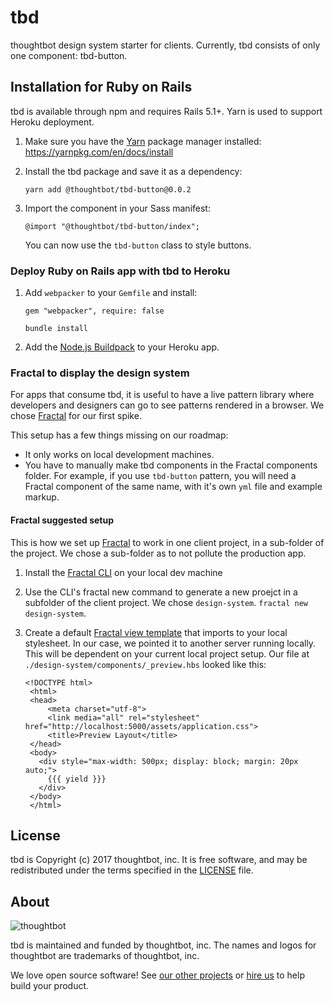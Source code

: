 # tbd

thoughtbot design system starter for clients. Currently, tbd consists of only
one component: tbd-button.

## Installation for Ruby on Rails

tbd is available through npm and requires Rails 5.1+. Yarn is used to support
Heroku deployment.

1. Make sure you have the [Yarn] package manager installed:
   https://yarnpkg.com/en/docs/install

1. Install the tbd package and save it as a dependency:

    ```
    yarn add @thoughtbot/tbd-button@0.0.2
    ```

1. Import the component in your Sass manifest:

    ```
    @import "@thoughtbot/tbd-button/index";
    ```

    You can now use the `tbd-button` class to style buttons.

  [Yarn]: https://yarnpkg.com/en/

### Deploy Ruby on Rails app with tbd to Heroku

1. Add `webpacker` to your `Gemfile` and install:

    ```
    gem "webpacker", require: false
    ```

    ```
    bundle install
    ```

1. Add the [Node.js Buildpack][nodejs-buildpack] to your Heroku app.

  [nodejs-buildpack]: https://elements.heroku.com/buildpacks/heroku/heroku-buildpack-nodejs

### Fractal to display the design system

For apps that consume tbd, it is useful to have a live pattern library where
developers and designers can go to see patterns rendered in a browser. We chose
[Fractal] for our first spike.

This setup has a few things missing on our roadmap:

- It only works on local development machines.
- You have to manually make tbd components in the Fractal components folder.
  For example, if you use `tbd-button` pattern, you will need a Fractal
  component of the same name, with it's own `yml` file and example markup.

#### Fractal suggested setup

This is how we set up [Fractal] to work in one client project, in a sub-folder
of the project. We chose a sub-folder as to not pollute the production app.

1. Install the [Fractal CLI] on your local dev machine

1. Use the CLI's fractal new command to generate a new proejct in a subfolder
   of the client project. We chose `design-system`. `fractal new design-system`.

1. Create a default [Fractal view template] that imports to your local
   stylesheet. In our case, we pointed it to another server running locally.
   This will be dependent on your current local project setup.
   Our file at `./design-system/components/_preview.hbs` looked like this:

   ```
   <!DOCTYPE html>
    <html>
    <head>
        <meta charset="utf-8">
        <link media="all" rel="stylesheet" href="http://localhost:5000/assets/application.css">
        <title>Preview Layout</title>
    </head>
    <body>
      <div style="max-width: 500px; display: block; margin: 20px auto;">
        {{{ yield }}}
      </div>
    </body>
    </html>
   ```

  [Fractal]: https://fractal.build/
  [Fractal CLI]: https://fractal.build/guide/installation
  [Fractal view template]: https://fractal.build/guide/core-concepts/views

## License

tbd is Copyright (c) 2017 thoughtbot, inc.
It is free software, and may be redistributed
under the terms specified in the [LICENSE] file.

  [LICENSE]: /LICENSE.md

## About

![thoughtbot](http://presskit.thoughtbot.com/images/thoughtbot-logo-for-readmes.svg)

tbd is maintained and funded by thoughtbot, inc.
The names and logos for thoughtbot are trademarks of thoughtbot, inc.

We love open source software!
See [our other projects][community]
or [hire us][hire] to help build your product.

  [community]: https://thoughtbot.com/community?utm_source=github
  [hire]: https://thoughtbot.com/hire-us?utm_source=github
